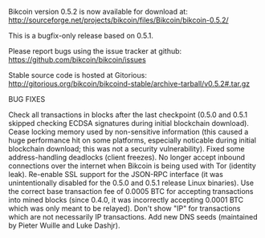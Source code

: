 Bikcoin version 0.5.2 is now available for download at:
http://sourceforge.net/projects/bikcoin/files/Bikcoin/bikcoin-0.5.2/

This is a bugfix-only release based on 0.5.1.

Please report bugs using the issue tracker at github:
https://github.com/bikcoin/bikcoin/issues

Stable source code is hosted at Gitorious:
http://gitorious.org/bikcoin/bikcoind-stable/archive-tarball/v0.5.2#.tar.gz

BUG FIXES

Check all transactions in blocks after the last checkpoint (0.5.0 and 0.5.1 skipped checking ECDSA signatures during initial blockchain download).
Cease locking memory used by non-sensitive information (this caused a huge performance hit on some platforms, especially noticable during initial blockchain download; this was
not a security vulnerability).
Fixed some address-handling deadlocks (client freezes).
No longer accept inbound connections over the internet when Bikcoin is being used with Tor (identity leak).
Re-enable SSL support for the JSON-RPC interface (it was unintentionally disabled for the 0.5.0 and 0.5.1 release Linux binaries).
Use the correct base transaction fee of 0.0005 BTC for accepting transactions into mined blocks (since 0.4.0, it was incorrectly accepting 0.0001 BTC which was only meant to be relayed).
Don't show "IP" for transactions which are not necessarily IP transactions.
Add new DNS seeds (maintained by Pieter Wuille and Luke Dashjr).
